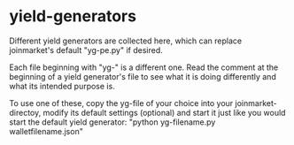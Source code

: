 # yield-generators
Different yield generators are collected here, which can replace joinmarket's default "yg-pe.py" if desired.

Each file beginning with "yg-" is a different one. Read the comment at the beginning of a yield generator's file to see what it is doing differently and what its intended purpose is.

To use one of these, copy the yg-file of your choice into your joinmarket-directoy, modify its default settings (optional) and start it just like you would start the default yield generator: "python yg-filename.py walletfilename.json"
